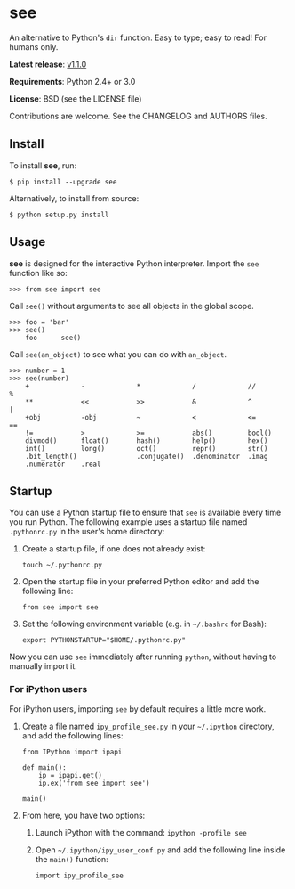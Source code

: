 see
===

An alternative to Python's `dir` function.
Easy to type; easy to read! For humans only.

**Latest release**:
[v1.1.0](https://github.com/inky/see/releases)

**Requirements**:
Python 2.4+ or 3.0

**License**:
BSD (see the LICENSE file)

Contributions are welcome. See the CHANGELOG and AUTHORS files.


Install
-------

To install **see**, run:

    $ pip install --upgrade see

Alternatively, to install from source:

    $ python setup.py install


Usage
-----

**see** is designed for the interactive Python interpreter. Import the `see`
function like so:

    >>> from see import see

Call `see()` without arguments to see all objects in the global scope.

    >>> foo = 'bar'
    >>> see()
        foo      see()

Call `see(an_object)` to see what you can do with `an_object`.

    >>> number = 1
    >>> see(number)
        +             -             *             /             //            %
        **            <<            >>            &             ^             |
        +obj          -obj          ~             <             <=            ==
        !=            >             >=            abs()         bool()
        divmod()      float()       hash()        help()        hex()
        int()         long()        oct()         repr()        str()
        .bit_length()               .conjugate()  .denominator  .imag
        .numerator    .real


Startup
-------

You can use a Python startup file to ensure that `see` is available every time
you run Python. The following example uses a startup file named `.pythonrc.py`
in the user's home directory:

 1. Create a startup file, if one does not already exist:

        touch ~/.pythonrc.py

 2. Open the startup file in your preferred Python editor and add the
    following line:

        from see import see

 3. Set the following environment variable (e.g. in `~/.bashrc` for Bash):

        export PYTHONSTARTUP="$HOME/.pythonrc.py"

Now you can use `see` immediately after running `python`, without having to
manually import it.


### For iPython users

For iPython users, importing `see` by default requires a little more work.

 1. Create a file named `ipy_profile_see.py` in your `~/.ipython` directory,
    and add the following lines:

        from IPython import ipapi

        def main():
            ip = ipapi.get()
            ip.ex('from see import see')

        main()

 2. From here, you have two options:

     1. Launch iPython with the command: `ipython -profile see`

     2. Open `~/.ipython/ipy_user_conf.py` and add the following line inside
        the `main()` function:

            import ipy_profile_see
